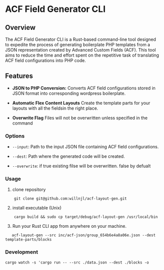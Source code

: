 # ACF Field Generator CLI

## Overview

The ACF Field Generator CLI is a Rust-based command-line tool designed to expedite the process of generating boilerplate PHP templates from a JSON representation created by Advanced Custom Fields (ACF). This tool aims to reduce the time and effort spent on the repetitive task of translating ACF field configurations into PHP code.

## Features

- **JSON to PHP Conversion:** Converts ACF field configurations stored in JSON format into corresponding wordpress boilerplate.
  
- **Automatic Flex Content Layouts** Create the template parts for your layouts with all the fieldsin the right place.
- **Overwrite Flag** Files will not be overwritten unless specified in the command

### Options

- `--input`: Path to the input JSON file containing ACF field configurations.
  
- `--dest`: Path where the generated code will be created.

- `--overwrite`: if true existing filse will be overwritten. false by defualt



### Usage


1. clone repository
```shell
    git clone git@github.com:willnjl/acf-layout-gen.git
```
2. install executable (Unix)
```shell
    cargo build && sudo cp target/debug/acf-layout-gen /usr/local/bin
```
3.  Run your Rust CLI app from anywhere on your machine.

```shell
   acf-layout-gen --src inc/acf-json/group_654b6e4a8a06e.json --dest template-parts/blocks 
```

### Development
```shell 
cargo watch -s 'cargo run -- --src ./data.json --dest ./blocks -o
```  

